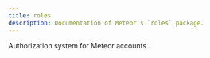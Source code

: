 ```yaml
---
title: roles
description: Documentation of Meteor's `roles` package.
---
```


Authorization system for Meteor accounts.
